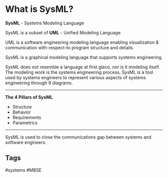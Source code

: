 # What is SysML? 

**SysML** - Systems Modeling Language

SysML is a subset of **UML** - Unified Modeling Language

UML is a software engineering modeling language enabling visualization & communication with-respect-to program structure and details.

SysML is a graphical modeling language that supports systems engineering.

SysML does not resemble a language at first glace, nor is it modeling itself. The modeling work is the systems engineering process, SysML is a tool used by systems engineers to represent various aspects of systems engineering through 9 diagrams.

---
**The 4 Pillars of SysML**
* Structure
* Behavior
* Requirements
* Parametrics
---
SysML is used to close the communications gap between systems and software engineers.

## Tags
#systems #MBSE
